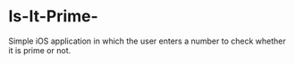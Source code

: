 # Is-It-Prime-
Simple iOS application in which the user enters a number to check whether it is prime or not.
